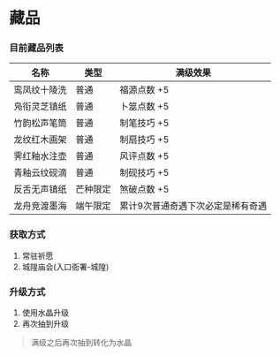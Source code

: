 # 藏品

### 目前藏品列表

| 名称     | 类型   | 满级效果              |
| ------ | ---- | ----------------- |
| 鸾凤纹十陵洗 | 普通   | 福源点数 +5           |
| 凫衔灵芝镇纸 | 普通   | 卜筮点数 +5           |
| 竹韵松声笔筒 | 普通   | 制笔技巧 +5           |
| 龙纹红木画架 | 普通   | 制扇技巧 +5           |
| 霁红釉水注壶 | 普通   | 风评点数 +5           |
| 青釉云纹砚滴 | 普通   | 制砚技巧 +5           |
| 反舌无声镇纸 | 芒种限定 | 煞破点数 +5           |
| 龙舟竞渡墨海 | 端午限定 | 累计9次普通奇遇下次必定是稀有奇遇 |

### 获取方式

1. 常驻祈愿
2. 城隍庙会(入口衙署-城隍)



### 升级方式

1. 使用水晶升级
2. 再次抽到升级

> 满级之后再次抽到转化为水晶
